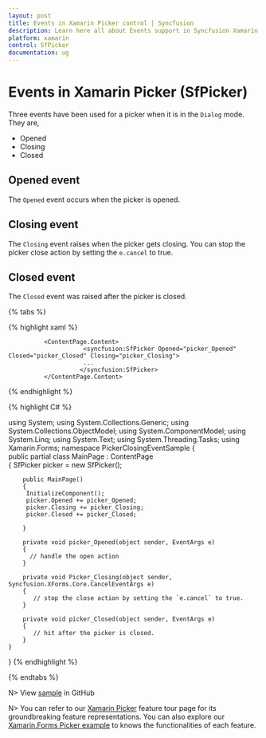 ```yaml
---
layout: post
title: Events in Xamarin Picker control | Syncfusion
description: Learn here all about Events support in Syncfusion Xamarin Picker (SfPicker) control, its elements and more.
platform: xamarin
control: SfPicker
documentation: ug
---
```


# Events in Xamarin Picker (SfPicker)

Three events have been used for a picker when it is in the `Dialog` mode. They are,

* Opened
* Closing
* Closed

## Opened event

The `Opened` event occurs when the picker is opened. 

## Closing event 

The `Closing` event raises when the picker gets closing. You can stop the picker close action by setting the `e.cancel` to true.

## Closed event

The `Closed` event was raised after the picker is closed.

{% tabs %} 

{% highlight xaml %} 

<?xml version="1.0" encoding="UTF-8"?>
<ContentPage xmlns="http://xamarin.com/schemas/2014/forms"
             xmlns:x="http://schemas.microsoft.com/winfx/2009/xaml"
             xmlns:d="http://xamarin.com/schemas/2014/forms/design"
             xmlns:syncfusion="clr-namespace:Syncfusion.SfPicker.XForms;assembly=Syncfusion.SfPicker.XForms"
             xmlns:mc="http://schemas.openxmlformats.org/markup-compatibility/2006"
             mc:Ignorable="d"
             x:Class="PickerClosingEventSample.MainPage">
             
              <ContentPage.Content>
                         <syncfusion:SfPicker Opened="picker_Opened" Closed="picker_Closed" Closing="picker_Closing">
                         ...
                        </syncfusion:SfPicker>
              </ContentPage.Content>

</ContentPage>

  
{% endhighlight %}

{% highlight C# %} 

using System;
using System.Collections.Generic;
using System.Collections.ObjectModel;
using System.ComponentModel;
using System.Linq;
using System.Text;
using System.Threading.Tasks;
using Xamarin.Forms;
namespace PickerClosingEventSample
  {   
   public partial class MainPage : ContentPage    
    {
        SfPicker picker = new SfPicker();

        public MainPage()
        {
         InitializeComponent();
         picker.Opened += picker_Opened;
         picker.Closing += picker_Closing;
         picker.Closed += picker_Closed;

        }

        private void picker_Opened(object sender, EventArgs e)
        {
          // handle the open action
        }

        private void Picker_Closing(object sender, Syncfusion.XForms.Core.CancelEventArgs e)
        {
           // stop the close action by setting the `e.cancel` to true.
        }

        private void picker_Closed(object sender, EventArgs e)
        {
           // hit after the picker is closed.
        }
    }
}
{% endhighlight %}

{% endtabs %}

N> View [sample](https://github.com/SyncfusionExamples/xamarin-sfpicker-examples)  in GitHub

N> You can refer to our [Xamarin Picker](https://www.syncfusion.com/xamarin-ui-controls/xamarin-picker) feature tour page for its groundbreaking feature representations. You can also explore our [Xamarin.Forms Picker example](https://github.com/syncfusion/xamarin-demos/tree/master/Forms/Picker) to knows the functionalities of each feature.